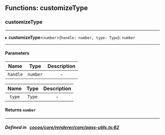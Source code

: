 ## Functions: customizeType

### customizeType


___
▸ **customizeType**<`number`\>(`handle: number, type: Type`): `number`
___


#### Parameters

| Name | Type | Description |
| :------: | :------: | :------: |
| `handle` | `number` | - |

| Name | Type | Description |
| :------: | :------: | :------: |
| `type` | `Type` | - |


#### Returns `number` 
___


##### Defined in &nbsp;   [cocos/core/renderer/core/pass-utils.ts:62](https://github.com/cocos-creator/engine/blob/c7bf6b8a9/cocos/core/renderer/core/pass-utils.ts#L62)&nbsp;
